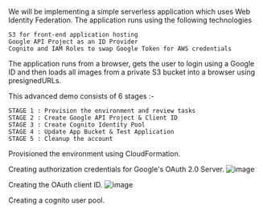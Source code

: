 We will be implementing a simple serverless application which uses Web Identity Federation.
The application runs using the following technologies

    S3 for front-end application hosting
    Google API Project as an ID Provider
    Cognito and IAM Roles to swap Google Token for AWS credentials

The application runs from a browser, gets the user to login using a Google ID and then loads all images from a private S3 bucket into a browser using presignedURLs.

This advanced demo consists of 6 stages :-

    STAGE 1 : Provision the environment and review tasks
    STAGE 2 : Create Google API Project & Client ID
    STAGE 3 : Create Cognito Identity Pool
    STAGE 4 : Update App Bucket & Test Application
    STAGE 5 : Cleanup the account

Provisioned the environment using CloudFormation.

Creating authorization credentials for Google's OAuth 2.0 Server.
![image](https://github.com/Pranaenae/AWS/assets/80820244/d67eab9c-a9ad-441e-ab67-724befa931ad)

Creating the OAuth client ID.
![image](https://github.com/Pranaenae/AWS/assets/80820244/ef8e6dc6-69ea-48e9-904c-48085269b0b7)

Creating a cognito user pool.





